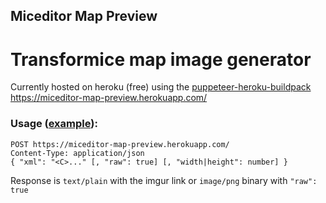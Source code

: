 ## Miceditor Map Preview
# Transformice map image generator

Currently hosted on heroku (free) using the [puppeteer-heroku-buildpack](https://github.com/jontewks/puppeteer-heroku-buildpack)  
https://miceditor-map-preview.herokuapp.com/

### Usage ([example](https://github.com/entibo/miceditor/blob/8066a86555/src/components/ui/menus/ScreenshotMenu.svelte#L47)):

```
POST https://miceditor-map-preview.herokuapp.com/
Content-Type: application/json
{ "xml": "<C>..." [, "raw": true] [, "width|height": number] }
```

Response is `text/plain` with the imgur link or `image/png` binary with `"raw": true`
